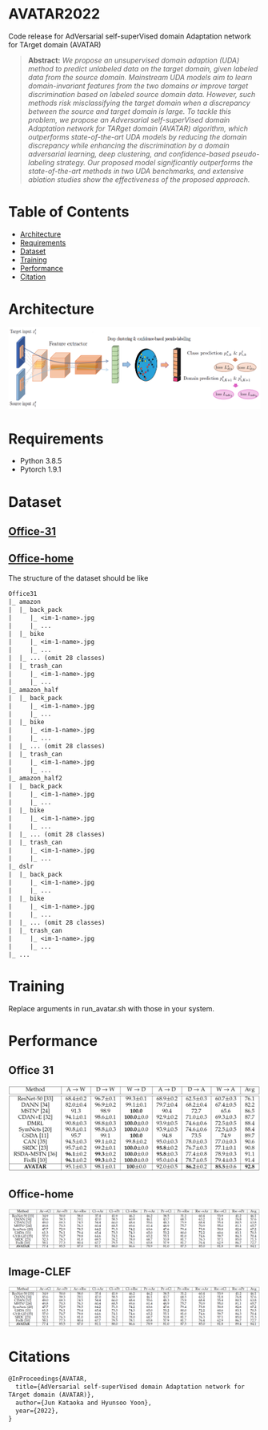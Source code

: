 # AVATAR2022
Code release for AdVersarial self-superVised domain Adaptation network for TArget domain (AVATAR)

> **Abstract:** *We propose an unsupervised domain adaption (UDA) method to predict unlabeled data on the target domain, given labeled data from the source domain. Mainstream UDA models aim to learn domain-invariant features from the two domains or improve target discrimination based on labeled source domain data. However, such methods risk misclassifying the target domain when a discrepancy between the source and target domain is large. To tackle this problem, we propose an Adversarial self-superVised domain Adaptation network for TARget domain (AVATAR) algorithm, which outperforms state-of-the-art UDA models by reducing the domain discrepancy while enhancing the discrimination by a domain adversarial learning, deep clustering, and confidence-based pseudo-labeling strategy. Our proposed model significantly outperforms the state-of-the-art methods in two UDA benchmarks, and extensive ablation studies show the effectiveness of the proposed approach.*

# Table of Contents
  - [Architecture](#Architecture)
  - [Requirements](#Requirements)
  - [Dataset](#Dataset)
  - [Training](#Training)
  - [Performance](#Performance)
  - [Citation](#Citation)

# Architecture
![Model Architeuture](pics/avatar_architecture.jpg)

# Requirements
- Python 3.8.5
- Pytorch 1.9.1

# Dataset
## [Office-31](https://drive.google.com/file/d/0B4IapRTv9pJ1WGZVd1VDMmhwdlE/view)
## [Office-home](https://drive.google.com/file/d/0B81rNlvomiwed0V1YUxQdC1uOTg/view?usp=sharing&resourcekey=0-2SNWq0CDAuWOBRRBL7ZZsw)
The structure of the dataset should be like
```
Office31
|_ amazon
|  |_ back_pack
|     |_ <im-1-name>.jpg
|     |_ ...
|  |_ bike
|     |_ <im-1-name>.jpg
|     |_ ...
|  |_ ... (omit 28 classes)
|  |_ trash_can
|     |_ <im-1-name>.jpg
|     |_ ...
|_ amazon_half
|  |_ back_pack
|     |_ <im-1-name>.jpg
|     |_ ...
|  |_ bike
|     |_ <im-1-name>.jpg
|     |_ ...
|  |_ ... (omit 28 classes)
|  |_ trash_can
|     |_ <im-1-name>.jpg
|     |_ ...
|_ amazon_half2
|  |_ back_pack
|     |_ <im-1-name>.jpg
|     |_ ...
|  |_ bike
|     |_ <im-1-name>.jpg
|     |_ ...
|  |_ ... (omit 28 classes)
|  |_ trash_can
|     |_ <im-1-name>.jpg
|     |_ ...
|_ dslr
|  |_ back_pack
|     |_ <im-1-name>.jpg
|     |_ ...
|  |_ bike
|     |_ <im-1-name>.jpg
|     |_ ...
|  |_ ... (omit 28 classes)
|  |_ trash_can
|     |_ <im-1-name>.jpg
|     |_ ...
|_ ...
```
# Training
Replace arguments in run_avatar.sh with those in your system.

# Performance
## Office 31
![Office-31 performance](pics/office31_avatar.jpg)
## Office-home
![Office-home performance](pics/office_home_avatar.jpg)
## Image-CLEF
![Image-CLEFT performance](pics/office_home_avatar.jpg)

# Citations
```
@InProceedings{AVATAR,
  title={AdVersarial self-superVised domain Adaptation network for TArget domain (AVATAR)},
  author={Jun Kataoka and Hyunsoo Yoon},
  year={2022},
}
```